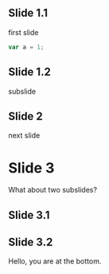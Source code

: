 ## Slide 1.1
first slide
```js
var a = 1;
```


## Slide 1.2
subslide



## Slide 2
next slide 



# Slide 3

What about two subslides?


## Slide 3.1


## Slide 3.2

Hello, you are at the bottom. 